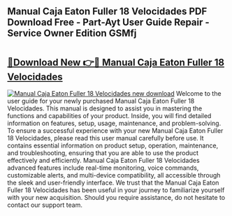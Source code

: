 ## Manual Caja Eaton Fuller 18 Velocidades PDF Download Free - Part-Ayt User Guide Repair - Service Owner Edition GSMfj

# <h2><a href="http://bc42600.oget.top/?id=Manual+Caja+Eaton+Fuller+18+Velocidades">🔗Download New 👉🔴 Manual Caja Eaton Fuller 18 Velocidades</a></h2>

[![Manual Caja Eaton Fuller 18 Velocidades new download](https://i.imgur.com/5g1atiW.png)](http://bc42600.oget.top/?id=Manual+Caja+Eaton+Fuller+18+Velocidades)
Welcome to the user guide for your newly purchased Manual Caja Eaton Fuller 18 Velocidades. This manual is designed to assist you in mastering the functions and capabilities of your product. Inside, you will find detailed information on features, setup, usage, maintenance, and problem-solving. To ensure a successful experience with your new Manual Caja Eaton Fuller 18 Velocidades, please read this user manual carefully before use. It contains essential information on product setup, operation, maintenance, and troubleshooting, ensuring that you are able to use the product effectively and efficiently. Manual Caja Eaton Fuller 18 Velocidades advanced features include real-time monitoring, voice commands, customizable alerts, and multi-device compatibility, all accessible through the sleek and user-friendly interface. We trust that the Manual Caja Eaton Fuller 18 Velocidades has been useful in your journey to familiarize yourself with your new acquisition. Should you require assistance, do not hesitate to contact our support team.
